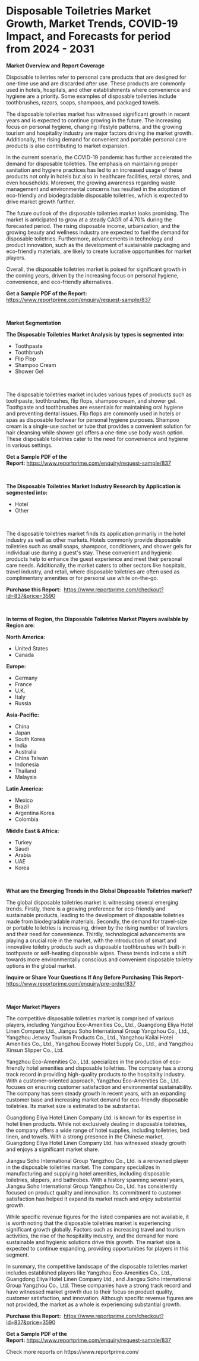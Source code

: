 <p><h1>Disposable Toiletries Market Growth, Market Trends, COVID-19 Impact, and Forecasts for period from 2024 - 2031</h1></p><p><strong>Market Overview and Report Coverage</strong></p>
<p><p>Disposable toiletries refer to personal care products that are designed for one-time use and are discarded after use. These products are commonly used in hotels, hospitals, and other establishments where convenience and hygiene are a priority. Some examples of disposable toiletries include toothbrushes, razors, soaps, shampoos, and packaged towels.</p><p>The disposable toiletries market has witnessed significant growth in recent years and is expected to continue growing in the future. The increasing focus on personal hygiene, changing lifestyle patterns, and the growing tourism and hospitality industry are major factors driving the market growth. Additionally, the rising demand for convenient and portable personal care products is also contributing to market expansion.</p><p>In the current scenario, the COVID-19 pandemic has further accelerated the demand for disposable toiletries. The emphasis on maintaining proper sanitation and hygiene practices has led to an increased usage of these products not only in hotels but also in healthcare facilities, retail stores, and even households. Moreover, the growing awareness regarding waste management and environmental concerns has resulted in the adoption of eco-friendly and biodegradable disposable toiletries, which is expected to drive market growth further.</p><p>The future outlook of the disposable toiletries market looks promising. The market is anticipated to grow at a steady CAGR of 4.70% during the forecasted period. The rising disposable income, urbanization, and the growing beauty and wellness industry are expected to fuel the demand for disposable toiletries. Furthermore, advancements in technology and product innovation, such as the development of sustainable packaging and eco-friendly materials, are likely to create lucrative opportunities for market players.</p><p>Overall, the disposable toiletries market is poised for significant growth in the coming years, driven by the increasing focus on personal hygiene, convenience, and eco-friendly alternatives.</p></p>
<p><strong>Get a Sample PDF of the Report:</strong> <a href="https://www.reportprime.com/enquiry/request-sample/837">https://www.reportprime.com/enquiry/request-sample/837</a></p>
<p>&nbsp;</p>
<p><strong>Market Segmentation</strong></p>
<p><strong>The Disposable Toiletries Market Analysis by types is segmented into:</strong></p>
<p><ul><li>Toothpaste</li><li>Toothbrush</li><li>Flip Flop</li><li>Shampoo Cream</li><li>Shower Gel</li></ul></p>
<p>&nbsp;</p>
<p><p>The disposable toiletries market includes various types of products such as toothpaste, toothbrushes, flip flops, shampoo cream, and shower gel. Toothpaste and toothbrushes are essentials for maintaining oral hygiene and preventing dental issues. Flip flops are commonly used in hotels or spas as disposable footwear for personal hygiene purposes. Shampoo cream is a single-use sachet or tube that provides a convenient solution for hair cleansing while shower gel offers a one-time use body wash option. These disposable toiletries cater to the need for convenience and hygiene in various settings.</p></p>
<p><strong>Get a Sample PDF of the Report:</strong>&nbsp;<a href="https://www.reportprime.com/enquiry/request-sample/837">https://www.reportprime.com/enquiry/request-sample/837</a></p>
<p>&nbsp;</p>
<p><strong>The Disposable Toiletries Market Industry Research by Application is segmented into:</strong></p>
<p><ul><li>Hotel</li><li>Other</li></ul></p>
<p>&nbsp;</p>
<p><p>The disposable toiletries market finds its application primarily in the hotel industry as well as other markets. Hotels commonly provide disposable toiletries such as small soaps, shampoos, conditioners, and shower gels for individual use during a guest's stay. These convenient and hygienic products help to enhance the guest experience and meet their personal care needs. Additionally, the market caters to other sectors like hospitals, travel industry, and retail, where disposable toiletries are often used as complimentary amenities or for personal use while on-the-go.</p></p>
<p><strong>Purchase this Report:</strong>&nbsp; <a href="https://www.reportprime.com/checkout?id=837&price=3590">https://www.reportprime.com/checkout?id=837&price=3590</a></p>
<p>&nbsp;</p>
<p><strong>In terms of Region, the Disposable Toiletries Market Players available by Region are:</strong></p>
<p>
    <p> <strong> North America: </strong>
        <ul>
            <li>United States</li>
            <li>Canada</li>
        </ul>
        </p> 
    <p> <strong> Europe: </strong>
        <ul>
            <li>Germany</li>
            <li>France</li>
            <li>U.K.</li>
            <li>Italy</li>
            <li>Russia</li>
        </ul>
        </p> 
    <p> <strong> Asia-Pacific: </strong>
        <ul>
            <li>China</li>
            <li>Japan</li>
            <li>South Korea</li>
            <li>India</li>
            <li>Australia</li>
            <li>China Taiwan</li>
            <li>Indonesia</li>
            <li>Thailand</li>
            <li>Malaysia</li>
        </ul>
        </p> 
    <p> <strong> Latin America: </strong>
        <ul>
            <li>Mexico</li>
            <li>Brazil</li>
            <li>Argentina Korea</li>
            <li>Colombia</li>
        </ul>
        </p> 
    <p> <strong> Middle East & Africa: </strong>
        <ul>
            <li>Turkey</li>
            <li>Saudi</li>
            <li>Arabia</li>
            <li>UAE</li>
            <li>Korea</li>
        </ul>
    </p>
    </p>
<p>&nbsp;</p>
<p><strong>What are the Emerging Trends in the Global Disposable Toiletries market?</strong></p>
<p><p>The global disposable toiletries market is witnessing several emerging trends. Firstly, there is a growing preference for eco-friendly and sustainable products, leading to the development of disposable toiletries made from biodegradable materials. Secondly, the demand for travel-size or portable toiletries is increasing, driven by the rising number of travelers and their need for convenience. Thirdly, technological advancements are playing a crucial role in the market, with the introduction of smart and innovative toiletry products such as disposable toothbrushes with built-in toothpaste or self-heating disposable wipes. These trends indicate a shift towards more environmentally conscious and convenient disposable toiletry options in the global market.</p></p>
<p><strong>Inquire or Share Your Questions If Any Before Purchasing This Report</strong>- <a href="https://www.reportprime.com/enquiry/pre-order/837">https://www.reportprime.com/enquiry/pre-order/837</a></p>
<p>&nbsp;</p>
<p><strong>Major Market Players</strong></p>
<p><p>The competitive disposable toiletries market is comprised of various players, including Yangzhou Eco-Amenities Co., Ltd., Guangdong Eliya Hotel Linen Company Ltd., Jiangsu Soho International Group Yangzhou Co., Ltd., Yangzhou Jetway Tourism Products Co., Ltd., Yangzhou Kailai Hotel Amenities Co., Ltd., Yangzhou Ecoway Hotel Supply Co., Ltd., and Yangzhou Xinsun Slipper Co., Ltd.</p><p>Yangzhou Eco-Amenities Co., Ltd. specializes in the production of eco-friendly hotel amenities and disposable toiletries. The company has a strong track record in providing high-quality products to the hospitality industry. With a customer-oriented approach, Yangzhou Eco-Amenities Co., Ltd. focuses on ensuring customer satisfaction and environmental sustainability. The company has seen steady growth in recent years, with an expanding customer base and increasing market demand for eco-friendly disposable toiletries. Its market size is estimated to be substantial.</p><p>Guangdong Eliya Hotel Linen Company Ltd. is known for its expertise in hotel linen products. While not exclusively dealing in disposable toiletries, the company offers a wide range of hotel supplies, including toiletries, bed linen, and towels. With a strong presence in the Chinese market, Guangdong Eliya Hotel Linen Company Ltd. has witnessed steady growth and enjoys a significant market share.</p><p>Jiangsu Soho International Group Yangzhou Co., Ltd. is a renowned player in the disposable toiletries market. The company specializes in manufacturing and supplying hotel amenities, including disposable toiletries, slippers, and bathrobes. With a history spanning several years, Jiangsu Soho International Group Yangzhou Co., Ltd. has consistently focused on product quality and innovation. Its commitment to customer satisfaction has helped it expand its market reach and enjoy substantial growth.</p><p>While specific revenue figures for the listed companies are not available, it is worth noting that the disposable toiletries market is experiencing significant growth globally. Factors such as increasing travel and tourism activities, the rise of the hospitality industry, and the demand for more sustainable and hygienic solutions drive this growth. The market size is expected to continue expanding, providing opportunities for players in this segment.</p><p>In summary, the competitive landscape of the disposable toiletries market includes established players like Yangzhou Eco-Amenities Co., Ltd., Guangdong Eliya Hotel Linen Company Ltd., and Jiangsu Soho International Group Yangzhou Co., Ltd. These companies have a strong track record and have witnessed market growth due to their focus on product quality, customer satisfaction, and innovation. Although specific revenue figures are not provided, the market as a whole is experiencing substantial growth.</p></p>
<p><strong>Purchase this Report:</strong>&nbsp;&nbsp;<a href="https://www.reportprime.com/checkout?id=837&price=3590">https://www.reportprime.com/checkout?id=837&price=3590</a></p>
<p></p>
<p><strong>Get a Sample PDF of the Report:</strong>&nbsp;<a href="https://www.reportprime.com/enquiry/request-sample/837">https://www.reportprime.com/enquiry/request-sample/837</a></p>
<p>Check more reports on https://www.reportprime.com/</p>